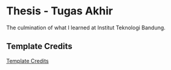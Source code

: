 # Thesis - Tugas Akhir

The culmination of what I learned at Institut Teknologi Bandung.

## Template Credits

[Template Credits](./README.md)

